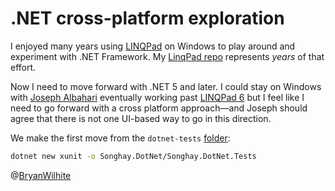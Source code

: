 # .NET cross-platform exploration

I enjoyed many years using [LINQPad](https://www.linqpad.net/) on Windows to play around and experiment with .NET Framework. My [LinqPad repo](https://github.com/BryanWilhite/linqPad/) represents _years_ of that effort.

Now I need to move forward with .NET 5 and later. I could stay on Windows with [Joseph Albahari](http://www.albahari.com/) eventually working past [LINQPad 6](https://www.linqpad.net/LINQPad6.aspx) but I feel like I need to go forward with a cross platform approach—and Joseph should agree that there is not one UI-based way to go in this direction.

We make the first move from the `dotnet-tests` [folder](../dotnet-tests):

```bash
dotnet new xunit -o Songhay.DotNet/Songhay.DotNet.Tests
```

@[BryanWilhite](https://twitter.com/BryanWilhite)
